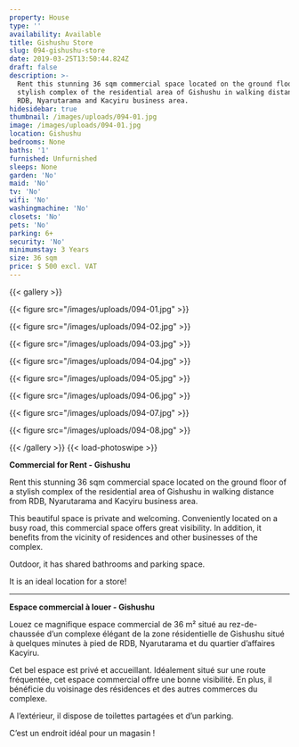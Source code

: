 ```yaml
---
property: House
type: ''
availability: Available
title: Gishushu Store
slug: 094-gishushu-store
date: 2019-03-25T13:50:44.824Z
draft: false
description: >-
  Rent this stunning 36 sqm commercial space located on the ground floor of a
  stylish complex of the residential area of Gishushu in walking distance from
  RDB, Nyarutarama and Kacyiru business area. 
hidesidebar: true
thumbnail: /images/uploads/094-01.jpg
image: /images/uploads/094-01.jpg
location: Gishushu
bedrooms: None
baths: '1'
furnished: Unfurnished
sleeps: None
garden: 'No'
maid: 'No'
tv: 'No'
wifi: 'No'
washingmachine: 'No'
closets: 'No'
pets: 'No'
parking: 6+
security: 'No'
minimumstay: 3 Years
size: 36 sqm
price: $ 500 excl. VAT
---
```

{{< gallery >}} 

{{< figure src="/images/uploads/094-01.jpg" >}} 

{{< figure src="/images/uploads/094-02.jpg" >}}

 {{< figure src="/images/uploads/094-03.jpg" >}} 

{{< figure src="/images/uploads/094-04.jpg" >}}

{{< figure src="/images/uploads/094-05.jpg" >}}

 {{< figure src="/images/uploads/094-06.jpg" >}}

 {{< figure src="/images/uploads/094-07.jpg" >}}

 {{< figure src="/images/uploads/094-08.jpg" >}}

 {{< /gallery >}} {{< load-photoswipe >}}

**Commercial for Rent - Gishushu**

Rent this stunning 36 sqm commercial space located on the ground floor of a stylish complex of the residential area of Gishushu in walking distance from RDB, Nyarutarama and Kacyiru business area. 

This beautiful space is private and welcoming. Conveniently located on a busy road, this commercial space offers great visibility. In addition, it benefits from the vicinity of residences and other businesses of the complex. 

Outdoor, it has shared bathrooms and parking space.

It is an ideal location for a store!

- - -

**Espace commercial à louer - Gishushu**

Louez ce magnifique espace commercial de 36 m² situé au rez-de-chaussée d’un complexe élégant de la zone résidentielle de Gishushu situé à quelques minutes à pied de RDB, Nyarutarama et du quartier d’affaires Kacyiru.

Cet bel espace est privé et accueillant. Idéalement situé sur une route fréquentée, cet espace commercial offre une bonne visibilité. En plus, il bénéficie du voisinage des résidences et des autres commerces du complexe.

A l’extérieur, il dispose de toilettes partagées et d’un parking.

C’est un endroit idéal pour un magasin !
